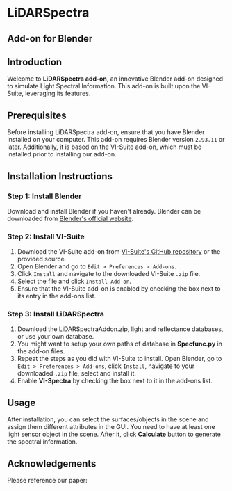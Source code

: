 # LiDARSpectra
## Add-on for Blender

## Introduction
Welcome to **LiDARSpectra add-on**, an innovative Blender add-on designed to simulate Light Spectral Information. This add-on is built upon the VI-Suite, leveraging its features.

## Prerequisites
Before installing LiDARSpectra add-on, ensure that you have Blender installed on your computer. This add-on requires Blender version `2.93.11` or later. Additionally, it is based on the VI-Suite add-on, which must be installed prior to installing our add-on.

## Installation Instructions

### Step 1: Install Blender
Download and install Blender if you haven't already. Blender can be downloaded from [Blender's official website](https://www.blender.org/download/).

### Step 2: Install VI-Suite
1. Download the VI-Suite add-on from [VI-Suite's GitHub repository](https://github.com/rgsouthall/vi-suite06) or the provided source.
2. Open Blender and go to `Edit > Preferences > Add-ons`.
3. Click `Install` and navigate to the downloaded VI-Suite `.zip` file.
4. Select the file and click `Install Add-on`.
5. Ensure that the VI-Suite add-on is enabled by checking the box next to its entry in the add-ons list.

### Step 3: Install LiDARSpectra
1. Download the LiDARSpectraAddon.zip, light and reflectance databases, or use your own database.
2. You might want to setup your own paths of database in **Specfunc.py** in the add-on files.
3. Repeat the steps as you did with VI-Suite to install. Open Blender, go to `Edit > Preferences > Add-ons`, click `Install`, navigate to your downloaded `.zip` file, select and install it.
4. Enable **VI-Spectra** by checking the box next to it in the add-ons list.

## Usage
After installation, you can select the surfaces/objects in the scene and assign them different attributes in the GUI. You need to have at least one light sensor object in the scene. After it, click **Calculate** button to generate the spectral information.


## Acknowledgements
Please reference our paper:
